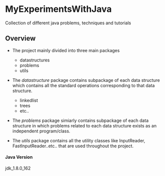 # MyExperimentsWithJava
Collection of different java problems, techniques and tutorials

## Overview
* The project mainly divided into three main packages
  * datastructures
  * problems
  * utils

* The *datastructure* package contains subpackage of each data structure which contains all the standard operations corresponding to that data structure.
  * linkedlist
  * trees
  * etc..

* The *problems* package simiarly contains subpackage of each data structure in which problems related to each data structure exists as an independent program/class.

* The *utils* package contains all the utility classes like InputReader, FastInputReader..etc.. that are used throughout the project.




#### Java Version
jdk_1.8.0_162


